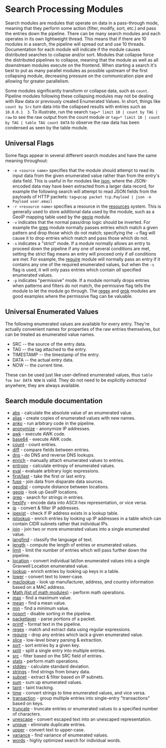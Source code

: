 # Search Processing Modules

Search modules are modules that operate on data in a pass-through mode, meaning that they perform some action (filter, modify, sort, etc.) and pass the entries down the pipeline. There can be many search modules and each operates in its own lightweight thread.  This means that if there are 10 modules in a search, the pipeline will spread out and use 10 threads.  Documentation for each module will indicate if the module causes distributed searches to collapse and/or sort.  Modules that collapse force the distributed pipelines to collapse, meaning that the module as well as all downstream modules execute on the frontend.  When starting a search it's best to put as many parallel modules as possible upstream of the first collapsing module, decreasing pressure on the communication pipe and allowing for greater parallelism.

Some modules significantly transform or collapse data, such as `count`. Pipeline modules following these collapsing modules may not be dealing with Raw data or previously created Enumerated Values. In short, things like `count by Src` turn data into the collapsed results with entries such as `10.0.0.1  3`. To illustrate, run the search `tag=* limit 10 | count by TAG | raw` to see the raw output from the count module or `tag=* limit 10 | count by TAG | table TAG count DATA` to observe the raw data has been condensed as seen by the table module.

## Universal Flags

Some flags appear in several different search modules and have the same meaning throughout:

* `-e <source name>` specifies that the module should attempt to read its input data from the given enumerated value rather than from the entry's data field. This is useful in for modules like [json](json/json.md), where the JSON-encoded data may have been extracted from a larger data record, for example the following search will attempt to read JSON fields from the payloads of HTTP packets: `tag=pcap packet tcp.Payload | json -e Payload user.email`
* `-r <resource name>` specifies a resource in the [resources](#!resources/resources.md) system. This is generally used to store additional data used by the module, such as a GeoIP mapping table used by the [geoip](geoip/geoip.md) module.
* `-v` indicates that the normal pass/drop logic should be inverted. For example the [grep](grep/grep.md) module normally passes entries which match a given pattern and drop those which do not match; specifying the `-v` flag will cause it to drop entries which match and pass those which do not.
* `-s` indicates a "strict" mode. If a module normally allows an entry to proceed down the pipeline if any one of several conditions are met, setting the strict flag means an entry will proceed only if *all* conditions are met. For example, the [require](require/require.md) module will normally pass an entry if it contains any one of the required enumerated values, but when the `-s` flag is used, it will only pass entries which contain *all* specified enumerated values.
* `-p` indicates "permissive" mode.  If a module normally drops entries when patterns and filters do not match, the permissive flag tells the module to let the module go through.  The [regex](regex/regex.md) and [grok](grok/grok.md) modules are good examples where the permissive flag can be valuable.

## Universal Enumerated Values

The following enumerated values are available for every entry. They're actually convenient names for properties of the raw entries themselves, but can be treated as enumerated value names.

* SRC -- the source of the entry data.
* TAG -- the tag attached to the entry.
* TIMESTAMP -- the timestamp of the entry.
* DATA -- the actual entry data.
* NOW -- the current time.

These can be used just like user-defined enumerated values, thus `table foo bar DATA NOW` is valid. They do not need to be explicitly *extracted* anywhere; they are always available.

## Search module documentation

* [abs](abs/abs.md) - calculate the absolute value of an enumerated value.
* [alias](alias/alias.md) - create copies of enumerated values with new names.
* [anko](anko/anko.md) - run arbitrary code in the pipeline.
* [anonymize](anonymize/anonymize.md) - anonymize IP addresses.
* [awk](awk/awk.md) - execute AWK code.
* [base64](base64/base64.md) - execute AWK code.
* [count](math/math.md#Count) - count entries.
* [diff](diff/diff.md) - compare fields between entries.
* [dns](dns/dns.md) - do DNS and reverse DNS lookups.
* [enrich](enrich/enrich.md) - manually attach enumerated values to entries.
* [entropy](entropy/entropy.md) - calculate entropy of enumerated values.
* [eval](eval/eval.md) - evaluate arbitrary logic expressions.
* [first/last](firstlast/firstlast.md) - take the first or last entry.
* [fuse](fuse/fuse.md) - join data from disparate data sources.
* [geodist](geodist/geodist.md) - compute distance between locations.
* [geoip](geoip/geoip.md) - look up GeoIP locations.
* [grep](grep/grep.md) - search for strings in entries.
* [hexlify](hexlify/hexlify.md) - encode data into ASCII hex representation, or vice versa.
* [ip](ip/ip.md) - convert & filter IP addresses.
* [ipexist](ipexist/ipexist.md) - check if IP address exists in a lookup table.
* [iplookup](iplookup/iplookup.md) - enrich entries by looking up IP addresses in a table which can contain CIDR subnets rather that individual IPs.
* [join](join/join.md) - join two or more enumerated values into a single enumerated value.
* [langfind](langfind/langfind.md) - classify the language of text.
* [length](length/length.md) - compute the length of entries or enumerated values.
* [limit](limit/limit.md) - limit the number of entries which will pass further down the pipeline.
* [location](location/location.md) - convert individual lat/lon enumerated values into a single Gravwell Location enumerated value.
* [lookup](lookup/lookup.md) - enrich entries by looking up keys in a table.
* [lower](upperlower/upperlower.md) - convert text to lower-case.
* [maclookup](maclookup/maclookup.md) - look up manufacturer, address, and country information based on a MAC address.
* [Math (list of math modules)](math/math.md) - perform math operations.
* [max](math/math.md#Max) - find a maximum value.
* [mean](math/math.md#Mean) - find a mean value.
* [min](math/math.md#Min) - find a minimum value.
* [nosort](nosort/nosort.md) - disable sorting in the pipeline.
* [packetlayer](packetlayer/packetlayer.md) - parse portions of a packet.
* [printf](printf/printf.md) - format text in the pipeline.
* [regex](regex/regex.md) - match and extract data using regular expressions.
* [require](require/require.md) - drop any entries which lack a given enumerated value.
* [slice](slice/slice.md) - low-level binary parsing & extraction.
* [sort](sort/sort.md) - sort entries by a given key.
* [split](split/split.md) - split a single entry into multiple entries.
* [src](src/src.md) - filter based on the SRC field of entries.
* [stats](stats/stats.md) - perform math operations.
* [stddev](math/math.md#Stddev) - calculate standard deviation.
* [strings](strings/strings.md) - find strings from binary data.
* [subnet](subnet/subnet.md) - extract & filter based on IP subnets.
* [sum](math/math.md#Sum) - sum up enumerated values.
* [taint](taint/taint.md) - taint tracking.
* [time](time/time.md) - convert strings to time enumerated values, and vice versa.
* [transaction](transaction/transaction.md) - group multiple entries into single-entry "transactions" based on keys.
* [truncate](truncate/truncate.md) - truncate entries or enumerated values to a specified number of characters.
* [unescape](unescape/unescape.md) - convert escaped text into an unescaped representation.
* [unique](math/math.md#Unique) - eliminate duplicate entries.
* [upper](upperlower/upperlower.md) - convert text to upper-case.
* [variance](math/math.md#Variance) - find variance of enumerated values.
* [words](words/words.md) - highly optimized search for individual words.
